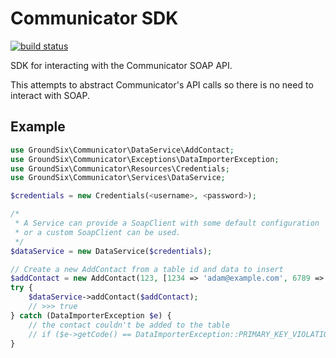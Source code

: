 Communicator SDK
================

[![build status](https://gitlab.com/groundsix/communicator-sdk/badges/master/build.svg)](https://gitlab.com/groundsix/communicator-sdk/commits/master)

SDK for interacting with the Communicator SOAP API.

This attempts to abstract Communicator's API calls so there is no need to interact with SOAP.

Example
-------

```php
use GroundSix\Communicator\DataService\AddContact;
use GroundSix\Communicator\Exceptions\DataImporterException;
use GroundSix\Communicator\Resources\Credentials;
use GroundSix\Communicator\Services\DataService;

$credentials = new Credentials(<username>, <password>);

/*
 * A Service can provide a SoapClient with some default configuration
 * or a custom SoapClient can be used.
 */
$dataService = new DataService($credentials);

// Create a new AddContact from a table id and data to insert
$addContact = new AddContact(123, [1234 => 'adam@example.com', 6789 => 'Adam']);
try {
    $dataService->addContact($addContact);
    // >>> true
} catch (DataImporterException $e) {
    // the contact couldn't be added to the table
    // if ($e->getCode() == DataImporterException::PRIMARY_KEY_VIOLATION) {...}
}
```

